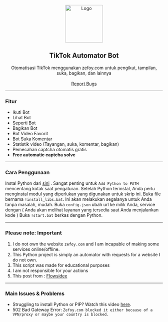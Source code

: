 
<br/>
<div align="center">
  <a href="https://github.com/flowsidee/Zefoy_TIKTOK_BOT">
    <img src="https://www.edigitalagency.com.au/wp-content/uploads/TikTok-icon-glyph.png" alt="Logo" width="120" height="120">
  </a>
  
  <h2 align="center">TikTok Automator Bot</h3>

  <p align="center">
    Otomatisasi TikTok menggunakan zefoy.com untuk pengikut, tampilan, suka, bagikan, dan lainnya</b>
    <br />
    <br />
    <a href="https://github.com/TawsifXD/Tiktok_Bot/issues">Report Bugs</a>
    
  </p>
</div>
  
---------------------------------------

### Fitur
* Ikuti Bot
* Lihat Bot
* Seperti Bot
* Bagikan Bot
* Bot Video Favorit
* Bot Suka Komentar
* Statistik video (Tayangan, suka, komentar, bagikan)
* Pemecahan captcha otomatis gratis
* **Free automatic captcha solve**

---------------------------------------

### Cara Penggunaan
Instal Python dari <a href="https://www.python.org/ftp/python/3.11.3/python-3.11.3-amd64.exe">sini</a> . Sangat penting untuk `Add Python to PATH` mencentang kotak saat pengaturan.
Setelah Python terinstal, Anda perlu menginstal modul yang diperlukan yang digunakan untuk skrip ini.
Buka file bernama `!install_libs.bat`. Ini akan melakukan segalanya untuk Anda tanpa masalah, mudah.
Buka `config.json` ubah url ke milik Anda, service dengan ( Anda akan melihat layanan yang tersedia saat Anda menjalankan kode )
Buka `!start.bat` berkas dengan Python.

---------------------------------------
### Please note: Important
1. I do not own the website `zefoy.com` and I am incapable of making some services online/offline.
2. This Python project is simply an automator with requests for a website I do not own.
3. This script was made for educational purposes
4. I am not responsible for your actions
5. This post from : <a href="https://github.com/flowsidee/Zefoy_TIKTOK_BOT">Flowsidee</a>

---------------------------------------
### Main Issues & Problems

* Struggling to install Python or PIP? Watch this video <a href="https://youtu.be/dYfKJMPNMDw?t=52">here</a>. 
* 502 Bad Gateway Error: `Zefoy.com blocked it either because of a VPN/proxy or maybe your country is blocked.`


